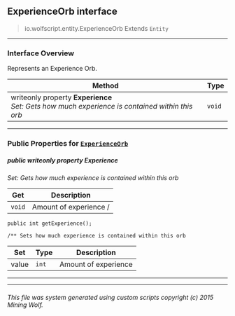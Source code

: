 ## ExperienceOrb __interface__

>io.wolfscript.entity.ExperienceOrb
>Extends `Entity`

---

### Interface Overview

Represents an Experience Orb.

Method | Type   
--- | :--- 
 writeonly property __Experience__ <br> _Set: Gets how much experience is contained within this orb_ | `void`



---


### Public Properties for [`ExperienceOrb`](ExperienceOrb.md)

##### <a id='experience'></a>public  writeonly property __Experience__

_Set: Gets how much experience is contained within this orb_

Get | Description
--- | --- 
`void` | Amount of experience /
    public int getExperience();

    /** Sets how much experience is contained within this orb

Set | Type | Description  
--- | --- | --- 
value | `int` | Amount of experience


---
---


###### This file was system generated using custom scripts copyright (c) 2015 Mining Wolf.
	

